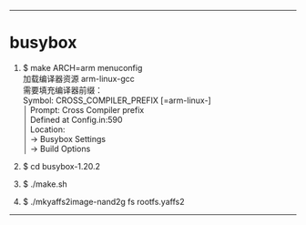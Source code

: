 
----------
# **busybox** #

1. $ make ARCH=arm menuconfig<br />
	加载编译器资源 arm-linux-gcc<br />
	需要填充编译器前缀：<br />
	Symbol: CROSS_COMPILER_PREFIX [=arm-linux-]                                                   	    
  	│ Prompt: Cross Compiler prefix                                                                   
  	│   Defined at Config.in:590                                                                      
  	│   Location:                                                                                     
  	│     -> Busybox Settings                                                                         
  	│       -> Build Options

2. $ cd busybox-1.20.2
3. $ ./make.sh
4. $ ./mkyaffs2image-nand2g fs rootfs.yaffs2

----------